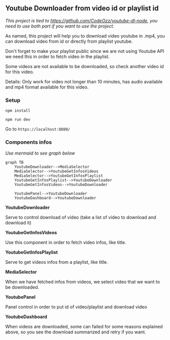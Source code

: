## Youtube Downloader from video id or playlist id

*This project is tied to https://github.com/CodeOzz/youtube-dl-node, you need to use both part if you want to use the project.*

As named, this project will help you to download video youtube in .mp4, you can download video from id or directly from playlist youtube.

Don't forget to make your playlist public since we are not using Youtube API we need this in order to fetch video in the playlist.

Some videos are not available to be downloaded, so check another video id for this video.

Details: Only work for video not longer than 10 minutes, has audio available and mp4 format available for this video.

### Setup

```
npm install
```

```
npm run dev
```

Go to `https://localhost:8080/`

### Components infos

*Use mermaid to see graph below*

```mermaid
graph TB
    YoutubeDownloader-->MediaSelector
    MediaSelector-->YoutubeGetInfosVideos
    MediaSelector-->YoutubeGetInfosPlaylist
    YoutubeGetInfosPlaylist-->YoutubeDownloader
    YoutubeGetInfosVideos-->YoutubeDownloader

    YoutubePanel-->YoutubeDownloader
    YoutubeDashboard-->YoutubeDownloader
```

**YoutubeDownloader**

Serve to control download of video (take a list of video to download and download it)

**YoutubeGetInfosVideos**

Use this component in order to fetch video infos, like title.

**YoutubeGetInfosPlaylist**

Serve to  get videos infos from a playlist, like title.

**MediaSelector**

When we have fetched infos from videos, we select video that we want to be downloaded.

**YoutubePanel**

Panel control in order to put id of video/playlist and download video

**YoutubeDashboard**

When videos are downloaded, some can failed for some reasons explained above, so you see the download summarized and retry if you want.
